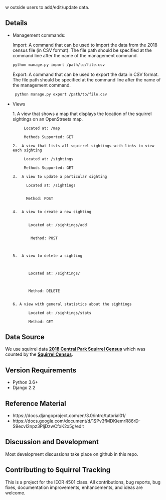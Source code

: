 w outside users to add/edit/update data.</p>

## Details
<ul>
    <li> Management commands: </li>
        <p> Import: A command that can be used to import the data from the 2018 census file (in CSV format). The file path should be specified at the command line after the name of the management command.

  ```sh
  python manage.py import /path/to/file.csv
  ```
  Export: A command that can be used to export the data in CSV format. The file path should be specified at the command line after the name of the management command.

   ```sh
    python manage.py export /path/to/file.csv
   ```
   </p>

  <li> Views </li>
   <p>
    1.  A view that shows a map that displays the location of the squirrel sightings on an OpenStreets map.

         Located at: /map

         Methods Supported: GET

    2.  A view that lists all squirrel sightings with links to view each sighting

         Located at: /sightings

         Methods Supported: GET

    3.  A view to update a particular sighting

          Located at: /sightings


          Method: POST


    4.  A view to create a new sighting 

        
           Located at: /sightings/add


            Method: POST



    5.  A view to delete a sighting



           Located at: /sightings/



           Method: DELETE


    6. A view with general statistics about the sightings

           Located at: /sightings/stats
        
           Method: GET
                
  </p>
</ul>

## Data Source

We use squirrel data [**2018 Central Park Squirrel Census**](https://data.cityofnewyork.us/Environment/2018-Central-Park-Squirrel-Census-Squirrel-Data/vfnx-vebw) which was counted by the [**Squirrel Census**](https://www.thesquirrelcensus.com/). 

## Version Requirements
<ul>
    <li> Python 3.6+ </li>
    <li> Django 2.2 </li>
</ul>

## Reference Material
<ul>
    <li>https://docs.djangoproject.com/en/3.0/intro/tutorial01/</li>
    <li>https://docs.google.com/document/d/1SPv3fMDKiemrR86rD-S9ecvI2npz3PljDzwCfxK2x5g/edit</li>
</ul>

## Discussion and Development
<p>Most development discussions take place on github in this repo.</p>

## Contributing to Squirrel Tracking
<p>This is a project for the IEOR 4501 class. All contributions, bug reports, bug fixes, documentation improvements, enhancements, and ideas are welcome.</p>
</html>
  
